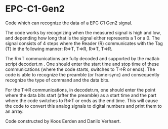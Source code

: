 # EPC-C1-Gen2
Code which can recognize the data of a EPC C1 Gen2 signal.

The code works by recognizing when the measured signal is high and low, and depending how long that is the signal either represents a 1 or a 0. The signal consists of 4 steps where the Reader (R) communicates with the Tag (T) in the following manner: R=>T, T=>R, R=>T, T=>R. 

The R=>T communications are fully decoded and supported by the matlab script decodert.m . One should enter the start time and stop time of these communications (where the code starts, switches to T=>R or ends). The code is able to recognize the preamble (or frame-sync) and consequently recognize the type of command and the data bits.  

For the T=>R communications, in decodetr.m,  one should enter the point where the data bits start (after the preamble) as a start time and the part where the code switches to R=>T or ends as the end time. This will cause the code to convert this analog signals to digital numbers and print them to an array.


Code constructed by Koos Eerden and Danilo Verhaert.
